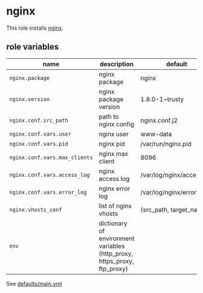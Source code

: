# nginx

This role installs [nginx](http://nginx.org).

## role variables

|name|description|default|
|----|-----------|-------|
|`nginx.package`|nginx package|nginx|
|`nginx.version`|nginx package version|1.8.0-1~trusty|
|`nginx.conf.src_path`|path to nginx config|nginx.conf.j2|
|`nginx.conf.vars.user`|nginx user|www-data|
|`nginx.conf.vars.pid`|nginx pid|/var/run/nginx.pid|
|`nginx.conf.vars.max_clients`|nginx max client|8096|
|`nginx.conf.vars.access_log`|nginx access log|/var/log/nginx/access.log|
|`nginx.conf.vars.error_log`|nginx error log|/var/log/nginx/error.log|
|`nginx.vhosts_conf`|list of nginx vhosts|<empty> (src_path, target_name)|
|`env`|dictionary of environment variables (http_proxy, https_proxy, ftp_proxy)||

See [defaults/main.yml](https://github.com/ryankanno/ansible-roles/blob/master/nginx/defaults/main.yml)
